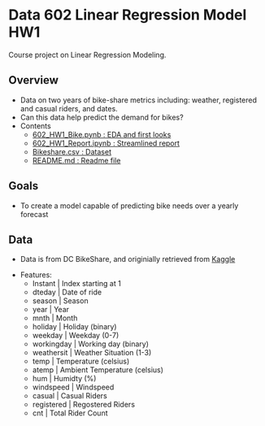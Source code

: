 # Data 602 Linear Regression Model HW1
 Course project on Linear Regression Modeling.
 
 ## Overview
 - Data on two years of bike-share metrics including: weather, registered and casual riders, and dates.
 - Can this data help predict the demand for bikes?
 - Contents
    * [602_HW1_Bike.pynb : EDA and first looks](https://github.com/marcelthebridge/Data-602-Linear-Regression-Model-HW1/blob/master/602_HW1_Bike.ipynb)
    * [602_HW1_Report.ipynb : Streamlined report](https://github.com/marcelthebridge/Data-602-Linear-Regression-Model-HW1/blob/master/602_HW1_Report.ipynb)
    * [Bikeshare.csv : Dataset](https://github.com/marcelthebridge/Data-602-Linear-Regression-Model-HW1/blob/master/Bikeshare.csv)
    * [README.md : Readme file](https://github.com/marcelthebridge/Data-602-Linear-Regression-Model-HW1/blob/master/README.md)
  
 
 ## Goals
 - To create a model capable of predicting bike needs over a yearly forecast 
 
 ## Data
 - Data is from DC BikeShare, and originially retrieved from [Kaggle](https://www.kaggle.com/poornimakeshavaiah/bikesharing)
 * Features:
   * Instant | Index starting at 1
   * dteday | Date of ride
   * season | Season
   * year | Year
   * mnth | Month
   * holiday | Holiday (binary)
   * weekday | Weekday (0-7)
   * workingday | Working day (binary)
   * weathersit | Weather Situation (1-3)
   * temp | Temperature (celsius)
   * atemp | Ambient Temperature (celsius)
   * hum | Humidty (%)
   * windspeed | Windspeed
   * casual | Casual Riders
   * registered | Regostered Riders
   * cnt  | Total Rider Count
